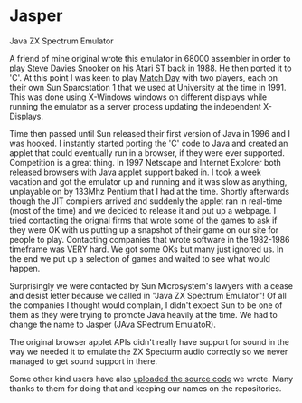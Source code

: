 # Jasper
Java ZX Spectrum Emulator

A friend of mine original wrote this emulator in 68000 assembler in order to play [Steve Davies Snooker](http://www.worldofspectrum.org/infoseekid.cgi?id=0004896) on his Atari ST back in 1988.
He then ported it to 'C'. At this point I was keen to play [Match Day](http://torinak.com/qaop#!matchday) with two players, each on their own Sun Sparcstation 1 that we used at University at the time in 1991. This was done using X-Windows windows on different displays while running the emulator as a server process updating the independent X-Displays.

Time then passed until Sun released their first version of Java in 1996 and I was hooked. I instantly started porting the 'C' code to Java and created an applet that could eventually run in a browser, if they were ever supported.
Competition is a great thing. In 1997 Netscape and Internet Explorer both released browsers with Java applet support baked in. I took a week vacation and got the emulator up and running and it was slow as anything, unplayable on by 133Mhz Pentium that I had at the time.
Shortly afterwards though the JIT compilers arrived and suddenly the applet ran in real-time (most of the time) and we decided to release it and put up a webpage.
I tried contacting the orignal firms that wrote some of the games to ask if they were OK with us putting up a snapshot of their game on our site for people to play. Contacting companies that wrote software in the 1982-1986 timeframe was VERY hard. We got some OKs but many just ignored us. In the end we put up a selection of games and waited to see what would happen.

Surprisingly we were contacted by Sun Microsystem's lawyers with a cease and desist letter because we called in "Java ZX Spectrum Emulator"! Of all the companies I thought would complain, I didn't expect Sun to be one of them as they were trying to promote Java heavily at the time. We had to change the name to Jasper (JAva SPectrum EmulatoR).

The original browser applet APIs didn't really have support for sound in the way we needed it to emulate the ZX Specturm audio correctly so we never managed to get sound support in there. 

Some other kind users have also [uploaded the source code](https://github.com/begoon/jasper) we wrote. Many thanks to them for doing that and keeping our names on the repositories.
